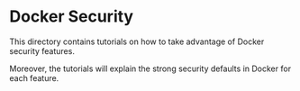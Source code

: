 # Docker Security

This directory contains tutorials on how to take advantage of Docker security features.

Moreover, the tutorials will explain the strong security defaults in Docker for each feature.  

